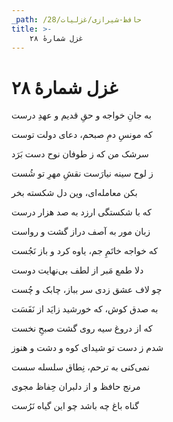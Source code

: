 ```yaml
---
_path: /حافظ-شیرازی/غزلیات/28
title: >-
    غزل شمارهٔ ۲۸
---
```

# غزل شمارهٔ ۲۸

<div class="b" id="bn1"><div class="m1"><p>به جانِ خواجه و حقِ قدیم و عهدِ درست</p></div>
<div class="m2"><p>که مونسِ دمِ صبحم، دعای دولت توست</p></div></div>
<div class="b" id="bn2"><div class="m1"><p>سرشک من که ز طوفان نوح دست بَرَد</p></div>
<div class="m2"><p>ز لوح سینه نیارَست نقشِ مهرِ تو شُست</p></div></div>
<div class="b" id="bn3"><div class="m1"><p>بکن معامله‌ای، وین دل شکسته بخر</p></div>
<div class="m2"><p>که با شکستگی ارزد به صد هزار درست</p></div></div>
<div class="b" id="bn4"><div class="m1"><p>زبان مور به آصف دراز گشت و رواست</p></div>
<div class="m2"><p>که خواجه خاتَمِ جم، یاوه کرد و باز نَجُست</p></div></div>
<div class="b" id="bn5"><div class="m1"><p>دلا طمع مَبر از لطف بی‌نهایت دوست</p></div>
<div class="m2"><p>چو لاف عشق زدی سر بباز، چابک و چُست</p></div></div>
<div class="b" id="bn6"><div class="m1"><p>به صدق کوش، که خورشید زایَد از نَفَسَت</p></div>
<div class="m2"><p>که از دروغ سیه روی گشت صبحِ نخست</p></div></div>
<div class="b" id="bn7"><div class="m1"><p>شدم ز دست تو شیدای کوه و دشت و هنوز</p></div>
<div class="m2"><p>نمی‌کنی به ترحم، نِطاق سلسله سست</p></div></div>
<div class="b" id="bn8"><div class="m1"><p>مرنج حافظ و از دلبران حِفاظ مجوی</p></div>
<div class="m2"><p>گناه باغ چه باشد چو این گیاه نَرُست</p></div></div>
